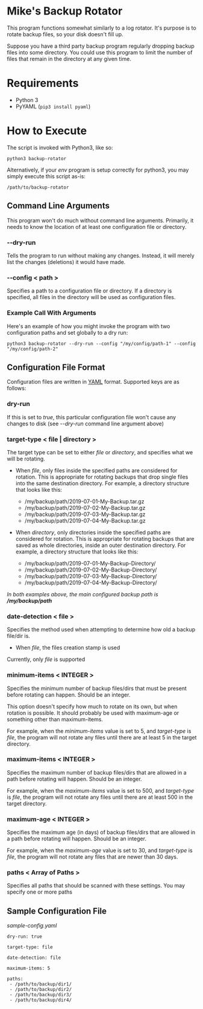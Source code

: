 
# Mike's Backup Rotator

This program functions somewhat similarly to a log rotator. It's purpose is to rotate backup files, so your disk doesn't fill up. 

Suppose you have a third party backup program regularly dropping backup files into some directory. You could use this program to limit the number of files that remain in the directory at any given time.

# Requirements

* Python 3
* PyYAML (```pip3 install pyaml```)

# How to Execute

The script is invoked with Python3, like so:

```
python3 backup-rotator
```

Alternatively, if your *env* program is setup correctly for python3, you may simply execute this script as-is:

```
/path/to/backup-rotator
```

## Command Line Arguments

This program won't do much without command line arguments. Primarily, it needs to know the location of at least one configuration file or directory.

### --dry-run

Tells the program to run without making any changes. Instead, it will merely list the changes (deletions) it would have made.

### --config < path >

Specifies a path to a configuration file or directory. If a directory is specified, all files in the directory will be used as configuration files.

### Example Call With Arguments

Here's an example of how you might invoke the program with two configuration paths and set globally to a dry run:

```
python3 backup-rotator --dry-run --config "/my/config/path-1" --config "/my/config/path-2"
```

## Configuration File Format

Configuration files are written in [YAML](https://yaml.org/) format. Supported keys are as follows:

### dry-run

If this is set to *true*, this particular configuration file won't cause any changes to disk (see *--dry-run* command line argument above)

### target-type < file | directory >

The target type can be set to either *file* or *directory*, and specifies what we will be rotating.

* When *file*, only files inside the specified paths are considered for rotation. This is appropriate for rotating backups that drop single files into the same destination directory. For example, a directory structure that looks like this:
    * /my/backup/path/2019-07-01-My-Backup.tar.gz
    * /my/backup/path/2019-07-02-My-Backup.tar.gz
    * /my/backup/path/2019-07-03-My-Backup.tar.gz
    * /my/backup/path/2019-07-04-My-Backup.tar.gz

* When *directory*, only directories inside the specified paths are considered for rotation. This is appropriate for rotating backups that are saved as whole directories, inside an outer destination directory. For example, a directory structure that looks like this:
    * /my/backup/path/2019-07-01-My-Backup-Directory/
    * /my/backup/path/2019-07-02-My-Backup-Directory/
    * /my/backup/path/2019-07-03-My-Backup-Directory/
    * /my/backup/path/2019-07-04-My-Backup-Directory/

*In both examples above, the main configured backup path is **/my/backup/path***

### date-detection < file >

Specifies the method used when attempting to determine how old a backup file/dir is.

* When *file*, the files creation stamp is used

Currently, only *file* is supported

### minimum-items < INTEGER >

Specifies the minimum number of backup files/dirs that must be present before rotating can happen. Should be an integer.

This option doesn't specify how much to rotate on its own, but when rotation is possible. It should probably be used with maximum-age or something other than maximum-items.

For example, when the *minimum-items* value is set to 5, and *target-type* is *file*, the program will not rotate any files until there are at least 5 in the target directory.

### maximum-items < INTEGER >

Specifies the maximum number of backup files/dirs that are allowed in a path before rotating will happen. Should be an integer.

For example, when the *maximum-items* value is set to 500, and *target-type* is *file*, the program will not rotate any files until there are at least 500 in the target directory.

### maximum-age < INTEGER >

Specifies the maximum age (in days) of backup files/dirs that are allowed in a path before rotating will happen. Should be an integer.

For example, when the *maximum-age* value is set to 30, and *target-type* is *file*, the program will not rotate any files that are newer than 30 days.

### paths < Array of Paths >

Specifies all paths that should be scanned with these settings. You may specify one or more paths

## Sample Configuration File

*sample-config.yaml*
```
dry-run: true

target-type: file

date-detection: file

maximum-items: 5

paths:
 - /path/to/backup/dir1/
 - /path/to/backup/dir2/
 - /path/to/backup/dir3/
 - /path/to/backup/dir4/
```




